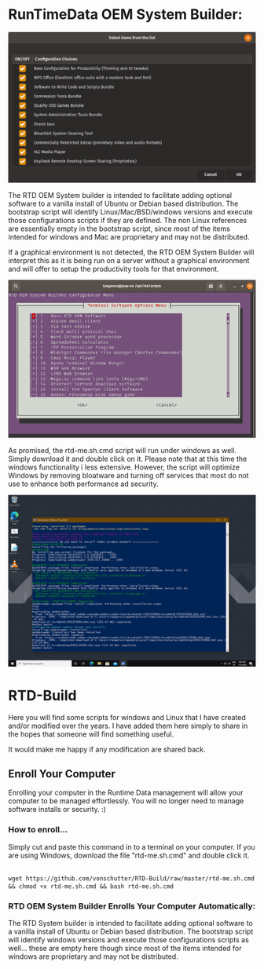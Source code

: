 # RunTimeData OEM System Builder: 
![RTD Builder Screenshot](Media_files/Scr2.png?raw=true "Executing the Script")

The RTD OEM System builder is intended to facilitate adding optional software to a vanilla install of Ubuntu or Debian based distribution. The bootstrap script will identify Linux/Mac/BSD/windows versions and execute those configurations scripts if they are defined. The non Linux references are essentially empty in the bootstrap script, since most of the items intended for windows and Mac are proprietary and may not be distributed. 

If a graphical environment is not detected, the RTD OEM System Builder will interpret this as it is being run on a server without a graphical environment and will offer to setup the productivity tools for that environment. 

![RTD Builder Screenshot 2](Media_files/Scr-13-43-45.png?raw=true "Executing the Script")

As promised, the rtd-me.sh.cmd script will run under windows as well. Simply download it and double click on it. Please note that at this time the windows functionality i less extensive. However, the script will optimize Windows by removing bloatware and turning off services that most do not use to enhance both performance ad security. 

![RTD Builder Screenshot 2](Media_files/Scr10.png?raw=true "Executing the Script in Windows")

# RTD-Build

Here you will find some scripts for windows and Linux that I have created and/or modified over the years. I have added them here simply to share in the hopes that someone will find something useful. 

It would make me happy if any modification are shared back. 

## Enroll Your Computer

Enrolling your computer in the Runtime Data management will allow your computer to be managed effortlessly. You will no longer need to manage software installs or security. :) 



### How to enroll...
Simply cut and paste this command in to a terminal on your computer. If you are using Windows, download the file "rtd-me.sh.cmd" and double click it. 

```

wget https://github.com/vonschutter/RTD-Build/raw/master/rtd-me.sh.cmd && chmod +x rtd-me.sh.cmd && bash rtd-me.sh.cmd 

```

### RTD OEM System Builder Enrolls Your Computer Automatically: 
The RTD System builder is intended to facilitate adding optional software to a vanilla install of Ubuntu or Debian based distribution. The bootstrap script will identify windows versions and execute those configurations scripts as well... these are empty here though since most of the items intended for windows are proprietary and may not be distributed. 



